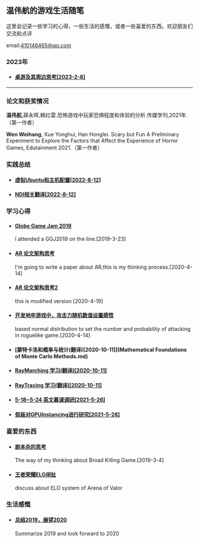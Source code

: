 ##  温伟航的游戏生活随笔



这里会记录一些学习的心得，一些生活的感慨，或者一些喜爱的东西。欢迎朋友们交流和点评 

email:410146465@qq.com

### 2023年

- #### [桌游及其周边思考[2023-2-8]](draft/broadgame_idea.md)

------

### 论文和获奖情况

**温伟航**,薛永晖,韩红雷.恐怖游戏中玩家恐惧程度和体验的分析.传媒学刊,2021年.（第一作者）

**Wen Weihang**, Xue Yonghui, Han Honglei. Scary but Fun A Preliminary Experiment to Explore the Factors that Affect the Experience of Horror Games, Edutainment 2021.（第一作者）

### 实践总结

- #### [虚拟Ubuntu和主机配置[2022-8-12]](work_doc/虚拟Ubuntu和主机配置.md)

- #### [NDI相关翻译[2022-8-12]](work_doc/NDI相关翻译.md)

### 学习心得

- #### [Globe Game Jam 2019](ggj2019.md)

  I attended a GGJ2019 on the line.[2019-3-23]

- #### [AR 论文架构思考](paper_1.md)

  I'm going to write a paper about AR,this is my thinking process.[2020-4-14]

- #### [AR 论文架构思考2](paper_2.md)

  this is modified version [2020-4-19]

- #### [开发地牢游戏中，攻击力随机数值设置感悟](atk_num_setting.md)

  based normal distribution to set the number and probability of attacking in roguelike game.[2020-4-14]

- #### [蒙特卡洛和概率与统计(翻译)[2020-10-11]](Mathematical Foundations of Monte Carlo Methods.md)

- #### [RayMarching 学习(翻译)[2020-10-11]](RayMarching.md)

- #### [RayTracing 学习(翻译)[2020-10-11]](RayTracing.md)

- #### [5-18~5-24 英文慕课调研[2021-5-26]](ECG_review/5-18~5-24_MoocResearch.md)

- #### [假装对GPUInstancing进行研究[2021-5-28]](ECG_review/GPUInstanceResearch.md)


### 喜爱的东西

- #### [剧本杀的思考](jbs_thinking.md)

  The way of my thinking about Broad Killing Game.[2019-3-4]
  
- #### [王者荣耀ELO闲扯](Discuss_About_ELO.md)

  discuss about ELO system of Arena of Valor

### 生活感慨

- #### [总结2019，展望2020](2019_end.md)

  Summarize 2019 and look forward to 2020
